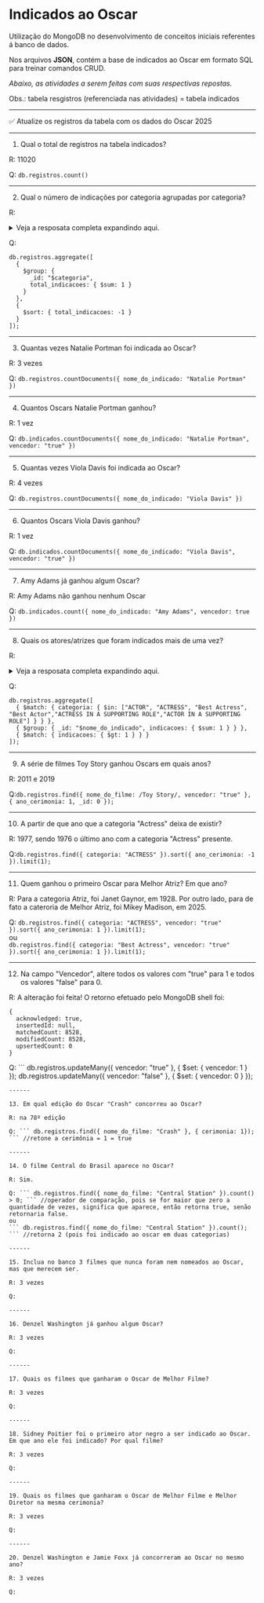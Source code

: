 # Indicados ao Oscar
Utilização do MongoDB no desenvolvimento de conceitos iniciais referentes á banco de dados.

Nos arquivos **JSON**, contém a base de indicados ao Oscar em formato SQL para treinar comandos CRUD.

*Abaixo, as atividades a serem feitas com suas respectivas repostas.*

Obs.: tabela resgistros (referenciada nas atividades) = tabela indicados

------

✅ Atualize os registros da tabela com os dados do Oscar 2025

------

1. Qual o total de registros na tabela indicados?

R: 11020

Q: 
```db.registros.count()```

------

2. Qual o número de indicações por categoria agrupadas por categoria?

R: <details> <summary>Veja a resposata completa expandindo aqui.</summary>
```
{_id: 'DIRECTING', total_indicacoes: 469}
{_id: 'FILM EDITING', total_indicacoes: 450}
{_id: 'ACTRESS IN A SUPPORTING ROLE', total_indicacoes: 440}
{_id: 'ACTOR IN A SUPPORTING ROLE', total_indicacoes: 440}
{_id: 'DOCUMENTARY (Short Subject)', total_indicacoes: 378}
{_id: 'BEST PICTURE', total_indicacoes: 371}
{_id: 'DOCUMENTARY (Feature)', total_indicacoes: 345}
{_id: 'CINEMATOGRAPHY', total_indicacoes: 338}
{_id: 'FOREIGN LANGUAGE FILM', total indicações: 315}
{_id: 'ART DIRECTION', total_indicacoes: 307}
{_id: 'COSTUME DESIGN', total_indicacoes: 295}
{_id: 'MUSIC (Original Score)', total_indicacoes: 270}
{_id: 'SOUND', total_indicacoes: 245}
{_id: 'ACTRESS IN A LEADING ROLE', total_indicacoes: 240}
{_id: 'ACTOR IN A LEADING ROLE', total_indicacoes: 240}
{_id: 'ACTRESS', total_indicacoes: 236}
{_id: 'MUSIC (Original Song)', total_indicacoes: 235}
{_id: 'ACTOR', total_indicacoes: 232}
{_id: 'SHORT FILM (Live Action)', total_indicacoes: 226}
{_id: 'MUSIC (Song)', total_indicacoes: 215}
{_id: 'SHORT FILM (Animated)', total_indicacoes: 215}
{_id: 'SOUND RECORDING', total_indicacoes: 195}
{_id: 'SHORT SUBJECT (Cartoon)', total_indicacoes: 169}
{_id: 'CINEMATOGRAPHY (Black-and-White)', total_indicacoes: 161}
{_id: 'WRITING (Original Screenplay)', total_indicacoes: 160}
{_id: 'VISUAL EFFECTS', total_indicacoes: 155}
{_id: 'MUSIC (Music Score of a Dramatic or Comedy Picture)', total_indicacoes: 148}
{_id: 'ART DIRECTION (Black-and-White)', total_indicacoes: 138}
{_id: 'CINEMATOGRAPHY (Color)', total_indicacoes: 135}
{_id: 'HONORARY AWARD', total_indicacoes: 133}
{_id: 'MUSIC (Scoring of a Musical Picture)', total_indicacoes: 127}
{_id: 'WRITING (Screenplay Written Directly for the Screen)', total_indicacoes: 120}
{_id: 'ART DIRECTION (Color)', total_indicacoes: 112}
{_id: 'WRITING (Adapted Screenplay)', total_indicacoes: 110}
{_id: 'WRITING (Screenplay)', total_indicacoes: 104}
{_id: 'OUTSTANDING PRODUCTION', total_indicacoes: 102}
{_id: 'ANIMATED FEATURE FILM', total_indicacoes: 99}
{_id: 'WRITING (Screenplay--based on material from another medium)', total_indicacoes: 95}
{_id: 'SPECIAL EFFECTS', total_indicacoes: 93}
{_id: 'SHORT SUBJECT (One-reel)', total_indicacoes: 90}
{_id: 'BEST MOTION PICTURE', total_indicacoes: 90}
{_id: 'MAKEUP', total_indicacoes: 87}
{_id: 'SOUND EDITING', total_indicacoes: 86}
{_id: 'SOUND MIXING', total_indicacoes: 85}
{_id: 'SHORT SUBJECT (Two-reel)', total_indicacoes: 81}
{_id: 'COSTUME DESIGN (Black-and-White)', total_indicacoes: 77}
{_id: 'COSTUME DESIGN (Color)', total_indicacoes: 77}
{_id: 'SHORT SUBJECT (Live Action)', total_indicacoes: 68}
{_id: 'WRITING (Screenplay Based on Material from Another Medium)', total_indicacoes: 65}
{_id: 'MUSIC (Scoring)', total_indicacoes: 64}
{_id: 'WRITING (Story and Screenplay--written directly for the screen)', total_indicacoes: 60}
{_id: 'PRODUCTION DESIGN', total_indicacoes: 60}
{_id: 'SPECIAL AWARD', total_indicacoes: 56}
{_id: 'WRITING (Screenplay Based on Material Previously Produced or Published)', total_indicacoes: 55}
{_id: 'WRITING (Original Story)', total_indicacoes: 52}
{_id: 'WRITING (Motion Picture Story)', total_indicacoes: 50}
{_id: 'SOUND EFFECTS EDITING', total_indicacoes: 47}
{_id: 'MAKEUP AND HAIRSTYLING', total_indicacoes: 46}
{_id: 'IRVING G. THALBERG MEMORIAL AWARD', total_indicacoes: 45}
{_id: 'JEAN HERSHOLT HUMANITARIAN AWARD', total_indicacoes: 44}
{_id: 'MUSIC (Original Dramatic Score)', total_indicacoes: 41}
{_id: 'WRITING (Story and Screenplay)', total_indicacoes: 35}
{_id: 'ASSISTANT DIRECTOR', total_indicacoes: 35}
{_id: 'MUSIC (Scoring of Music--adaptation or treatment)', total_indicacoes: 30}
{_id: 'OUTSTANDING MOTION PICTURE', total_indicacoes: 30}
{_id: 'DOCUMENTARY', total_indicacoes: 25}
{_id: 'MUSIC (Song--Original for the Picture)', total_indicacoes: 25}
{_id: 'INTERNATIONAL FEATURE FILM', total_indicacoes: 25}
{_id: 'WRITING (Original Motion Picture Story)', total_indicacoes: 25}
{_id: 'DANCE DIRECTION', total_indicacoes: 21}
{_id: 'MUSIC (Original Musical or Comedy Score)', total_indicacoes: 20}
{_id: 'MUSIC (Music Score--substantially original)', total_indicacoes: 20}
{_id: 'MUSIC (Music Score of a Dramatic Picture)', total_indicacoes: 20}
{_id: 'WRITING (Story and Screenplay--based on factual material or material not previously published or produced)', total_indicacoes: 20}
{_id: 'WRITING (Adaptation)', total_indicacoes: 17}
{_id: 'SPECIAL VISUAL EFFECTS', total_indicacoes: 16}
{_id: 'SHORT SUBJECT (Comedy)', total_indicacoes: 13}
{_id: 'SHORT SUBJECT (Novelty)', total_indicacoes: 12}
{_id: 'WRITING', total_indicacoes: 11}
{_id: 'DOCUMENTARY SHORT FILM', total_indicacoes: 10}
{_id: 'MUSIC (Score of a Musical Picture--original or adaptation)', total_indicacoes: 10}
{_id: 'Best Documentary Short Film', total_indicacoes: 10}
{_id: 'SOUND EFFECTS', total_indicacoes: 10}
{_id: 'DOCUMENTARY FEATURE FILM', total_indicacoes: 10}
{_id: 'Best Supporting Actor', total_indicacoes: 10}
{_id: 'WRITING (Screenplay Written Directly for the Screen--based on factual material or on story material not previously published or produced)', total_indicacoes: 10}
{_id: 'MUSIC (Original Music Score)', total_indicacoes: 10}
{_id: 'MUSIC (Original Score--for a motion picture [not a musical])', total_indicacoes: 10}
{_id: 'Best Costume Design', total_indicacoes: 10}
{_id: 'Best Picture', total_indicacoes: 10}
{_id: 'WRITING (Screenplay Adapted from Other Material)', total_indicacoes: 10}
{_id: 'Best International Feature Film', total_indicacoes: 10}
{_id: 'SHORT SUBJECT (Animated)', total_indicacoes: 9}
{_id: 'SPECIAL ACHIEVEMENT AWARD (Visual Effects)', total_indicacoes: 9}
{_id: 'MUSIC (Scoring: Original Song Score and Adaptation -or- Scoring: Adaptation)', total_indicacoes: 9}
{_id: 'MUSIC (Scoring: Adaptation and Original Song Score)', total_indicacoes: 8}
{_id: 'MUSIC (Original Song Score)', total_indicacoes: 8}
{_id: 'OUTSTANDING PICTURE', total_indicacoes: 8}
{_id: 'MUSIC (Original Song Score and Its Adaptation -or- Adaptation Score)', total_indicacoes: 6}
{_id: 'SHORT SUBJECT (Color)', total_indicacoes: 6}
{_id: 'MUSIC (Original Song Score and Its Adaptation or Adaptation Score)', total_indicacoes: 6}
{_id: 'Best Actor', total_indicacoes: 5}
{_id: 'Best Sound', total_indicacoes: 5}
{_id: 'Best Original Score', total_indicacoes: 5}
{_id: 'Best Animated Short Film', total_indicacoes: 5}
{_id: 'WRITING (Screenplay--Original)', total_indicacoes: 5}
{_id: 'WRITING (Screenplay--Original)', total_indicacoes: 5}
{_id: 'Best Film Editing', total_indicacoes: 5}
{_id: 'Best Supporting Actress', total_indicacoes: 5}
{_id: 'HONORARY FOREIGN LANGUAGE FILM AWARD', total_indicacoes: 5}
{_id: 'WRITING (Story and Screenplay--based on material not previously published or produced)', total_indicacoes: 5}
{_id: 'Best Adapted Screenplay', total_indicacoes: 5}
{_id: 'Best Visual Effects', total_indicacoes: 5}
{_id: 'Best Makeup and Hairstyling', total_indicacoes: 5}
{_id: 'Best Cinematography', total_indicacoes: 5}
{_id: 'Best Live Action Short Film', total_indicacoes: 5}
{_id: 'Best Original Song', total_indicacoes: 5}
{_id: 'Best Original Screenplay', total_indicacoes: 5}
{_id: 'WRITING (Screenplay--Adapted)', total_indicacoes: 5}
{_id: 'Best Documentary Feature', total_indicacoes: 5}
{_id: 'Best Directing', total_indicacoes: 5}
{_id: 'SPECIAL ACHIEVEMENT AWARD (Sound Effects Editing)', total_indicacoes: 4}
{_id: 'UNIQUE AND ARTISTIC PICTURE', total_indicacoes: 3}
{_id: 'MUSIC (Adaptation Score)', total_indicacoes: 3}
{_id: 'WRITING (Title Writing)', total_indicacoes: 3}
{_id: 'ENGINEERING EFFECTS', total_indicacoes: 3}
{_id: 'DIRECTING (Dramatic Picture)', total_indicacoes: 3}
{_id: 'SHORT FILM (Dramatic Live Action)', total_indicacoes: 3}
{_id: 'SPECIAL ACHIEVEMENT AWARD', total_indicacoes: 3}
{_id: 'MUSIC (Original Song Score or Adaptation Score)', total_indicacoes: 3}
{_id: 'DIRECTING (Comedy Picture)', total_indicacoes: 2}
{_id: 'SPECIAL FOREIGN LANGUAGE FILM AWARD', total_indicacoes: 2}
{_id: 'SPECIAL ACHIEVEMENT AWARD (Sound Effects)', total_indicacoes: 1}
{_id: 'SPECIAL ACHIEVEMENT AWARD (Sound Effects)', total_indicacoes: 1}
{_id: null, total_indicacoes: 1}
{_id: 'GORDON E. SAWYER AWARD', total_indicacoes: 1}
{_id: 'AWARD OF COMMENDATION', total_indicacoes: 1}

```
</details>

Q: 
```
db.registros.aggregate([
  {
    $group: {
      _id: "$categoria",  
      total_indicacoes: { $sum: 1 }  
    }
  },
  {
    $sort: { total_indicacoes: -1 } 
  }
]);
```

------

3. Quantas vezes Natalie Portman foi indicada ao Oscar?

R: 3 vezes

Q:  ``` db.registros.countDocuments({ nome_do_indicado: "Natalie Portman" }) ```

------

4. Quantos Oscars Natalie Portman ganhou?

R: 1 vez

Q: ``` db.indicados.countDocuments({ nome_do_indicado: "Natalie Portman", vencedor: "true" }) ```


------

5. Quantas vezes Viola Davis foi indicada ao Oscar?

R: 4 vezes

Q:  ``` db.registros.countDocuments({ nome_do_indicado: "Viola Davis" }) ```

------

6. Quantos Oscars Viola Davis ganhou?

R: 1 vez

Q: ``` db.indicados.countDocuments({ nome_do_indicado: "Viola Davis", vencedor: "true" }) ```

------

7. Amy Adams já ganhou algum Oscar?

R: Amy Adams não ganhou nenhum Oscar

Q: ``` db.indicados.count({ nome_do_indicado: "Amy Adams", vencedor: true }) ```

------

8. Quais os atores/atrizes que foram indicados mais de uma vez?

R:<details> <summary>Veja a resposata completa expandindo aqui.</summary>
```
{ _id: 'Sally Field', indicacoes: 3 }
{ _id: 'Christoph Waltz', indicacoes: 2 }
{ _id: 'Daniel Day-Lewis', indicacoes: 5 }
{ _id: 'Melinda Dillon', indicacoes: 2 }
{ _id: 'Jack Lemmon', indicacoes: 8 }
{ _id: 'Sal Mineo', indicacoes: 2 }
{ _id: 'Michael Shannon', indicacoes: 2 }
{ _id: 'Goldie Hawn', indicacoes: 2 }
{ _id: 'Al Pacino', indicacoes: 9 }
{ _id: 'Tom Wilkinson', indicacoes: 2 }
{ _id: 'Jon Voight', indicacoes: 4 }
{ _id: 'Agnes Moorehead', indicacoes: 4 }
{ _id: 'Richard Farnsworth', indicacoes: 2 }
{ _id: 'Wallace Beery', indicacoes: 2 }
{ _id: 'Joan Cusack', indicacoes: 2 }
{ _id: 'Dustin Hoffman', indicacoes: 7 }
{ _id: 'Thelma Ritter', indicacoes: 6 }
{ _id: 'George C. Scott', indicacoes: 4 }
{ _id: 'Eddie Redmayne', indicacoes: 2 }
{ _id: 'Cher', indicacoes: 2 }
{ _id: 'Paul Muni', indicacoes: 6 }
{ _id: 'Leonardo DiCaprio', indicacoes: 6 }
{ _id: 'Renée Zellweger', indicacoes: 4 }
{ _id: 'Hilary Swank', indicacoes: 2 }
{ _id: 'Joan Allen', indicacoes: 3 }
{ _id: 'Norma Shearer', indicacoes: 6 }
{ _id: 'Claire Trevor', indicacoes: 3 }
{ _id: 'Angela Bassett', indicacoes: 2 }
{ _id: 'Gary Cooper', indicacoes: 5 }
{ _id: 'Michael Fassbender', indicacoes: 2 }
{ _id: 'Gloria Grahame', indicacoes: 2 }
{ _id: 'Fredric March', indicacoes: 5 }
{ _id: 'Luise Rainer', indicacoes: 2 }
{ _id: 'Juliette Binoche', indicacoes: 2 }
{ _id: 'Julie Walters', indicacoes: 2 }
{ _id: 'John Garfield', indicacoes: 2 }
{ _id: 'Alan Arkin', indicacoes: 4 }
{ _id: 'Burt Lancaster', indicacoes: 4 }
{ _id: 'Richard Dreyfuss', indicacoes: 2 }
{ _id: 'Jonah Hill', indicacoes: 2 }
{ _id: 'Jude Law', indicacoes: 2 }
{ _id: 'Marcello Mastroianni', indicacoes: 3 }
{ _id: 'Clifton Webb', indicacoes: 3 }
{ _id: "Peter O'Toole", indicacoes: 8 }
{ _id: 'Rosalind Russell', indicacoes: 4 }
{ _id: 'Amy Adams', indicacoes: 6 }
{ _id: 'Claudette Colbert', indicacoes: 3 }
{ _id: 'Gena Rowlands', indicacoes: 2 }
{ _id: 'Burgess Meredith', indicacoes: 2 }
{ _id: 'Walter Huston', indicacoes: 4 }
{ _id: 'Irene Dunne', indicacoes: 5 }
{ _id: 'Ben Kingsley', indicacoes: 4 }
{ _id: 'Rooney Mara', indicacoes: 2 }
{ _id: 'Timothée Chalamet', indicacoes: 2 }
{ _id: 'Frank Sinatra', indicacoes: 2 }
{ _id: 'Bette Midler', indicacoes: 2 }
{ _id: 'Nicolas Cage', indicacoes: 2 }
{ _id: 'Gary Oldman', indicacoes: 3 }
{ _id: 'Cynthia Erivo', indicacoes: 2 }
{ _id: 'Jennifer Jones', indicacoes: 5 }
{ _id: 'Johnny Depp', indicacoes: 3 }
{ _id: 'Penélope Cruz', indicacoes: 4 }
{ _id: 'Anne Baxter', indicacoes: 2 }
{ _id: 'Marie Dressler', indicacoes: 2 }
{ _id: 'Fay Bainter', indicacoes: 3 }
{ _id: 'Elsa Lanchester', indicacoes: 2 }
{ _id: 'Peter Finch', indicacoes: 2 }
{ _id: 'Natalie Wood', indicacoes: 3 }
{ _id: 'Monty Woolley', indicacoes: 2 }
{ _id: 'Marisa Tomei', indicacoes: 3 }
{ _id: 'Paul Scofield', indicacoes: 2 }
{ _id: 'Michelle Pfeiffer', indicacoes: 3 }
{ _id: 'James Cagney', indicacoes: 3 }
{ _id: 'Olivia de Havilland', indicacoes: 5 }
{ _id: 'Walter Matthau', indicacoes: 3 }
{ _id: 'Madeline Kahn', indicacoes: 2 }
{ _id: 'Mary McDonnell', indicacoes: 2 }
{ _id: 'Charles Bickford', indicacoes: 3 }
{ _id: 'Ellen Burstyn', indicacoes: 6 }
{ _id: 'Holly Hunter', indicacoes: 4 }
{ _id: 'Octavia Spencer', indicacoes: 3 }
{ _id: 'Jeremy Renner', indicacoes: 2 }
{ _id: 'Winona Ryder', indicacoes: 2 }
{ _id: 'Mercedes McCambridge', indicacoes: 2 }
{ _id: 'Karl Malden', indicacoes: 2 }
{ _id: 'Heath Ledger', indicacoes: 2 }
{ _id: 'Janet Gaynor', indicacoes: 2 }
{ _id: 'Colman Domingo', indicacoes: 2 }
{ _id: 'Edmund Gwenn', indicacoes: 2 }
{ _id: 'Bing Crosby', indicacoes: 3 }
{ _id: 'Alec Guinness', indicacoes: 4 }
{ _id: 'Alice Brady', indicacoes: 2 }
{ _id: 'Joaquin Phoenix', indicacoes: 4 }
{ _id: 'Gloria Swanson', indicacoes: 3 }
{ _id: 'Mickey Rooney', indicacoes: 4 }
{ _id: 'Clint Eastwood', indicacoes: 2 }
{ _id: 'Ryan Gosling', indicacoes: 3 }
{ _id: 'Marcia Gay Harden', indicacoes: 2 }
{ _id: 'Shelley Winters', indicacoes: 4 }
{ _id: 'Audrey Hepburn', indicacoes: 5 }
{ _id: 'Charlize Theron', indicacoes: 3 }
{ _id: 'Maximilian Schell', indicacoes: 3 }
{ _id: 'Henry Fonda', indicacoes: 2 }
{ _id: 'Maggie Smith', indicacoes: 6 }
{ _id: 'Ed Harris', indicacoes: 4 }
{ _id: 'Angelina Jolie', indicacoes: 2 }
{ _id: 'Samantha Morton', indicacoes: 2 }
{ _id: 'Anne Bancroft', indicacoes: 5 }
{ _id: 'Jessica Lange', indicacoes: 6 }
{ _id: 'Kathy Bates', indicacoes: 4 }
{ _id: 'Jane Fonda', indicacoes: 7 }
{ _id: 'Javier Bardem', indicacoes: 4 }
{ _id: 'Paul Newman', indicacoes: 9 }
{ _id: 'Roy Scheider', indicacoes: 2 }
{ _id: 'Jeff Bridges', indicacoes: 7 }
{ _id: 'Marsha Mason', indicacoes: 4 }
{ _id: 'Adrien Brody', indicacoes: 2 }
{ _id: 'Max von Sydow', indicacoes: 2 }
{ _id: 'Kenneth Branagh', indicacoes: 2 }
{ _id: 'James Dean', indicacoes: 2 }
{ _id: 'Bette Davis', indicacoes: 11 }
{ _id: 'Sissy Spacek', indicacoes: 6 }
{ _id: 'Peter Sellers', indicacoes: 2 }
{ _id: 'Shirley MacLaine', indicacoes: 5 }
{ _id: 'Vincent Gardenia', indicacoes: 2 }
{ _id: 'Maureen Stapleton', indicacoes: 4 }
{ _id: 'Tom Hanks', indicacoes: 6 }
{ _id: 'Dianne Wiest', indicacoes: 3 }
{ _id: 'Ruth Chatterton', indicacoes: 2 }
{ _id: 'Charles Laughton', indicacoes: 3 }
{ _id: 'Jamie Foxx', indicacoes: 2 }
{ _id: 'Emma Stone', indicacoes: 4 }
{ _id: 'Richard Burton', indicacoes: 7 }
{ _id: 'Joyce Redman', indicacoes: 2 }
{ _id: 'Akim Tamiroff', indicacoes: 2 }
{ _id: 'Bradley Cooper', indicacoes: 5 }
{ _id: 'Ian McKellen', indicacoes: 2 }
{ _id: 'Debra Winger', indicacoes: 3 }
{ _id: 'Ethel Barrymore', indicacoes: 4 }
{ _id: 'Robert Duvall', indicacoes: 7 }
{ _id: 'Benicio Del Toro', indicacoes: 2 }
{ _id: 'John Lithgow', indicacoes: 2 }
{ _id: 'Meryl Streep', indicacoes: 21 }
{ _id: 'Gale Sondergaard', indicacoes: 2 }
{ _id: 'Sidney Poitier', indicacoes: 2 }
{ _id: 'Bruce Dern', indicacoes: 2 }
{ _id: 'Frank Morgan', indicacoes: 2 }
{ _id: 'Dame May Whitty', indicacoes: 2 }
{ _id: 'Jill Clayburgh', indicacoes: 2 }
{ _id: 'Jack Palance', indicacoes: 3 }
{ _id: 'Laura Linney', indicacoes: 3 }
{ _id: 'Wendy Hiller', indicacoes: 3 }
{ _id: 'J. Carrol Naish', indicacoes: 2 }
{ _id: 'Judy Garland', indicacoes: 2 }
{ _id: 'Glenda Jackson', indicacoes: 4 }
{ _id: 'Helen Hayes', indicacoes: 2 }
{ _id: 'Matt Damon', indicacoes: 3 }
{ _id: 'Joan Fontaine', indicacoes: 3 }
{ _id: 'Anna Magnani', indicacoes: 2 }
{ _id: 'Albert Finney', indicacoes: 5 }
{ _id: 'Victor McLaglen', indicacoes: 2 }
{ _id: 'Jane Alexander', indicacoes: 4 }
{ _id: 'Will Smith', indicacoes: 3 }
{ _id: 'Catherine Keener', indicacoes: 2 }
{ _id: 'Thomas Mitchell', indicacoes: 2 }
{ _id: 'Sandra Bullock', indicacoes: 2 }
{ _id: 'Brenda Blethyn', indicacoes: 2 }
{ _id: 'Olivia Colman', indicacoes: 3 }
{ _id: 'Kirk Douglas', indicacoes: 3 }
{ _id: "Arthur O'Connell", indicacoes: 2 }
{ _id: 'Viggo Mortensen', indicacoes: 3 }
{ _id: 'Anne Hathaway', indicacoes: 2 }
{ _id: 'Jack Warden', indicacoes: 2 }
{ _id: 'Simone Signoret', indicacoes: 2 }
{ _id: 'Robin Williams', indicacoes: 4 }
{ _id: 'Whoopi Goldberg', indicacoes: 2 }
{ _id: 'Ann-Margret', indicacoes: 2 }
{ _id: 'Angela Lansbury', indicacoes: 3 }
{ _id: 'Richard Jenkins', indicacoes: 2 }
{ _id: 'Peter Ustinov', indicacoes: 3 }
{ _id: 'Diane Ladd', indicacoes: 3 }
{ _id: 'Geoffrey Rush', indicacoes: 4 }
{ _id: 'Nick Nolte', indicacoes: 3 }
{ _id: 'Maria Ouspenskaya', indicacoes: 2 }
{ _id: 'Faye Dunaway', indicacoes: 3 }
{ _id: 'Barbra Streisand', indicacoes: 2 }
{ _id: 'Clark Gable', indicacoes: 3 }
{ _id: 'Casey Affleck', indicacoes: 2 }
{ _id: 'Loretta Young', indicacoes: 2 }
{ _id: 'Geena Davis', indicacoes: 2 }
{ _id: 'Julianne Moore', indicacoes: 5 }
{ _id: 'Geraldine Page', indicacoes: 8 }
{ _id: 'Eleanor Parker', indicacoes: 3 }
{ _id: 'Helen Mirren', indicacoes: 4 }
{ _id: 'Russell Crowe', indicacoes: 3 }
{ _id: 'William Powell', indicacoes: 3 }
{ _id: 'Deborah Kerr', indicacoes: 6 }
{ _id: 'Nicole Kidman', indicacoes: 5 }
{ _id: 'Susan Sarandon', indicacoes: 5 }
{ _id: 'Adam Driver', indicacoes: 2 }
{ _id: 'Martin Landau', indicacoes: 3 }
{ _id: 'Tom Cruise', indicacoes: 3 }
{ _id: 'Paul Giamatti', indicacoes: 2 }
{ _id: 'Anthony Quinn', indicacoes: 4 }
{ _id: 'Anjelica Huston', indicacoes: 3 }
{ _id: 'Christian Bale', indicacoes: 4 }
{ _id: 'Celeste Holm', indicacoes: 3 }
{ _id: 'Melvyn Douglas', indicacoes: 3 }
{ _id: 'Gene Hackman', indicacoes: 5 }
{ _id: 'Naomi Watts', indicacoes: 2 }
{ _id: 'Beulah Bondi', indicacoes: 2 }
{ _id: 'John Travolta', indicacoes: 2 }
{ _id: 'John Hurt', indicacoes: 2 }
{ _id: 'Teresa Wright', indicacoes: 3 }
{ _id: 'Ethan Hawke', indicacoes: 2 }
{ _id: 'Marjorie Rambeau', indicacoes: 2 }
{ _id: 'Walter Pidgeon', indicacoes: 2 }
{ _id: 'Melissa McCarthy', indicacoes: 2 }
{ _id: 'José Ferrer', indicacoes: 3 }
{ _id: 'James Stewart', indicacoes: 5 }
{ _id: 'Lee Grant', indicacoes: 4 }
{ _id: 'Benedict Cumberbatch', indicacoes: 2 }
{ _id: 'Piper Laurie', indicacoes: 3 }
{ _id: 'Viola Davis', indicacoes: 4 }
{ _id: 'Reese Witherspoon', indicacoes: 2 }
{ _id: 'Warren Beatty', indicacoes: 4 }
{ _id: 'Keira Knightley', indicacoes: 2 }
{ _id: 'Basil Rathbone', indicacoes: 2 }
{ _id: 'Greer Garson', indicacoes: 7 }
{ _id: 'Humphrey Bogart', indicacoes: 3 }
{ _id: 'Robert De Niro', indicacoes: 8 }
{ _id: 'Arthur Kennedy', indicacoes: 5 }
{ _id: 'Ralph Fiennes', indicacoes: 3 }
{ _id: 'John Wayne', indicacoes: 2 }
{ _id: 'Diane Keaton', indicacoes: 4 }
{ _id: 'Edward Norton', indicacoes: 3 }
{ _id: 'Ingrid Bergman', indicacoes: 7 }
{ _id: 'William Hurt', indicacoes: 4 }
{ _id: 'Cecil Kellaway', indicacoes: 2 }
{ _id: 'Annette Bening', indicacoes: 5 }
{ _id: 'Claude Rains', indicacoes: 4 }
{ _id: 'Sophia Loren', indicacoes: 2 }
{ _id: 'Ralph Richardson', indicacoes: 2 }
{ _id: 'Walter Brennan', indicacoes: 4 }
{ _id: 'Robert Montgomery', indicacoes: 2 }
{ _id: 'Elizabeth Taylor', indicacoes: 5 }
{ _id: 'Ruth Gordon', indicacoes: 2 }
{ _id: 'Hugh Griffith', indicacoes: 2 }
{ _id: 'Laurence Olivier', indicacoes: 9 }
{ _id: 'Susan Hayward', indicacoes: 5 }
{ _id: 'Sigourney Weaver', indicacoes: 3 }
{ _id: 'Michelle Williams', indicacoes: 5 }
{ _id: 'Helen Hunt', indicacoes: 2 }
{ _id: 'Shirley Knight', indicacoes: 2 }
{ _id: 'Glenn Close', indicacoes: 8 }
{ _id: 'Djimon Hounsou', indicacoes: 2 }
{ _id: 'Mark Ruffalo', indicacoes: 4 }
{ _id: 'Morgan Freeman', indicacoes: 5 }
{ _id: 'Estelle Parsons', indicacoes: 2 }
{ _id: "Edmond O'Brien", indicacoes: 2 }
{ _id: 'Willem Dafoe', indicacoes: 4 }
{ _id: 'Billy Bob Thornton', indicacoes: 2 }
{ _id: 'Michael Caine', indicacoes: 6 }
{ _id: 'Miranda Richardson', indicacoes: 2 }
{ _id: 'Eileen Heckart', indicacoes: 2 }
{ _id: 'Woody Harrelson', indicacoes: 3 }
{ _id: 'Richard Harris', indicacoes: 2 }
{ _id: 'Emma Thompson', indicacoes: 4 }
{ _id: 'Julia Roberts', indicacoes: 4 }
{ _id: 'Anne Revere', indicacoes: 3 }
{ _id: 'James Whitmore', indicacoes: 2 }
{ _id: 'Jodie Foster', indicacoes: 5 }
{ _id: 'Janet McTeer', indicacoes: 2 }
{ _id: 'Jessica Chastain', indicacoes: 3 }
{ _id: 'Talia Shire', indicacoes: 2 }
{ _id: 'Gladys Cooper', indicacoes: 3 }
{ _id: 'Margot Robbie', indicacoes: 2 }
{ _id: 'Sally Hawkins', indicacoes: 2 }
{ _id: 'Jean Simmons', indicacoes: 2 }
{ _id: 'Mildred Dunnock', indicacoes: 2 }
{ _id: 'Laura Dern', indicacoes: 3 }
{ _id: 'Cate Blanchett', indicacoes: 8 }
{ _id: 'Judy Davis', indicacoes: 2 }
{ _id: 'Charles Durning', indicacoes: 2 }
{ _id: 'Sylvia Miles', indicacoes: 2 }
{ _id: 'Joe Pesci', indicacoes: 3 }
{ _id: 'Julie Christie', indicacoes: 4 }
{ _id: 'Brad Pitt', indicacoes: 4 }
{ _id: 'Eddie Albert', indicacoes: 2 }
{ _id: 'Charles Coburn', indicacoes: 3 }
{ _id: 'Ronald Colman', indicacoes: 3 }
{ _id: 'Jason Robards', indicacoes: 3 }
{ _id: 'Rex Harrison', indicacoes: 2 }
{ _id: 'Gig Young', indicacoes: 3 }
{ _id: 'Scarlett Johansson', indicacoes: 2 }
{ _id: 'Judi Dench', indicacoes: 8 }
{ _id: 'Colin Firth', indicacoes: 2 }
{ _id: 'Leslie Howard', indicacoes: 2 }
{ _id: 'James Woods', indicacoes: 2 }
{ _id: 'Jacki Weaver', indicacoes: 2 }
{ _id: 'Charles Boyer', indicacoes: 4 }
{ _id: 'Dame Edith Evans', indicacoes: 3 }
{ _id: 'Liza Minnelli', indicacoes: 2 }
{ _id: 'Jennifer Lawrence', indicacoes: 4 }
{ _id: 'Judd Hirsch', indicacoes: 2 }
{ _id: 'Kim Stanley', indicacoes: 2 }
{ _id: 'Saoirse Ronan', indicacoes: 4 }
{ _id: 'Christopher Walken', indicacoes: 2 }
{ _id: 'Jessica Tandy', indicacoes: 2 }
{ _id: 'Kevin Spacey', indicacoes: 2 }
{ _id: 'Spencer Tracy', indicacoes: 9 }
{ _id: 'Cary Grant', indicacoes: 2 }
{ _id: 'Dyan Cannon', indicacoes: 2 }
{ _id: 'George Arliss', indicacoes: 2 }
{ _id: 'Isabelle Adjani', indicacoes: 2 }
{ _id: 'Joanne Woodward', indicacoes: 4 }
{ _id: 'Mahershala Ali', indicacoes: 2 }
{ _id: 'Barbara Stanwyck', indicacoes: 4 }
{ _id: 'Joan Crawford', indicacoes: 3 }
{ _id: 'Peter Falk', indicacoes: 2 }
{ _id: 'Patricia Neal', indicacoes: 2 }
{ _id: 'Sean Penn', indicacoes: 5 }
{ _id: 'Marlon Brando', indicacoes: 8 }
{ _id: 'Rod Steiger', indicacoes: 3 }
{ _id: 'Jack Nicholson', indicacoes: 12 }
{ _id: 'Melissa Leo', indicacoes: 2 }
{ _id: 'Tom Courtenay', indicacoes: 2 }
{ _id: 'Frances McDormand', indicacoes: 6 }
{ _id: 'Gregory Peck', indicacoes: 5 }
{ _id: 'Greta Garbo', indicacoes: 3 }
{ _id: 'Montgomery Clift', indicacoes: 4 }
{ _id: 'Andrew Garfield', indicacoes: 2 }
{ _id: 'John Gielgud', indicacoes: 2 }
{ _id: 'Daniel Kaluuya', indicacoes: 2 }
{ _id: 'Tommy Lee Jones', indicacoes: 4 }
{ _id: 'John Malkovich', indicacoes: 2 }
{ _id: 'Vivien Leigh', indicacoes: 2 }
{ _id: 'George Clooney', indicacoes: 4 }
{ _id: 'Natalie Portman', indicacoes: 3 }
{ _id: 'Vanessa Redgrave', indicacoes: 6 }
{ _id: 'Sam Rockwell', indicacoes: 2 }
{ _id: 'Lee J. Cobb', indicacoes: 2 }
{ _id: 'Jane Wyman', indicacoes: 4 }
{ _id: 'Katharine Hepburn', indicacoes: 12 }
{ _id: 'Liv Ullmann', indicacoes: 2 }
{ _id: 'Marion Cotillard', indicacoes: 2 }
{ _id: 'Robert Downey Jr.', indicacoes: 3 }
{ _id: 'Julie Andrews', indicacoes: 3 }
{ _id: 'Helena Bonham Carter', indicacoes: 2 }
{ _id: 'Denzel Washington', indicacoes: 9 }
{ _id: 'Sylvester Stallone', indicacoes: 2 }
{ _id: 'James Mason', indicacoes: 3 }
{ _id: 'Philip Seymour Hoffman', indicacoes: 4 }
{ _id: 'Grace Kelly', indicacoes: 2 }
{ _id: 'Lynn Redgrave', indicacoes: 2 }
{ _id: 'Robert Donat', indicacoes: 2 }
{ _id: 'Emily Watson', indicacoes: 2 }
{ _id: 'Barry Fitzgerald', indicacoes: 2 }
{ _id: 'Christopher Plummer', indicacoes: 3 }
{ _id: 'Kate Winslet', indicacoes: 7 }
{ _id: 'J.K. Simmons', indicacoes: 2 }
{ _id: 'Leslie Caron', indicacoes: 2 }
{ _id: 'Carey Mulligan', indicacoes: 3 }
{ _id: 'Anthony Hopkins', indicacoes: 6 }
{ _id: 'Rachel Weisz', indicacoes: 2 }
{ _id: 'William Holden', indicacoes: 3 }
```
</details>

Q: 
```
db.registros.aggregate([
  { $match: { categoria: { $in: ["ACTOR", "ACTRESS", "Best Actress", "Best Actor","ACTRESS IN A SUPPORTING ROLE","ACTOR IN A SUPPORTING ROLE"] } } },
  { $group: { _id: "$nome_do_indicado", indicacoes: { $sum: 1 } } },
  { $match: { indicacoes: { $gt: 1 } } }
]); 
```

------

9. A série de filmes Toy Story ganhou Oscars em quais anos?

R: 2011 e 2019

Q:``` db.registros.find({ nome_do_filme: /Toy Story/, vencedor: "true" }, { ano_cerimonia: 1, _id: 0 }); ```

------

10. A partir de que ano que a categoria "Actress" deixa de existir?

R: 1977, sendo 1976 o último ano com a categoria "Actress" presente.

Q:``` db.registros.find({ categoria: "ACTRESS" }).sort({ ano_cerimonia: -1 }).limit(1); ```


------

11. Quem ganhou o primeiro Oscar para Melhor Atriz? Em que ano?

R: Para a categoria Atriz, foi Janet Gaynor, em 1928. Por outro lado, para de fato a cateroria de Melhor Atriz, foi Mikey Madison, em 2025.

Q: ``` db.registros.find({ categoria: "ACTRESS", vencedor: "true" }).sort({ ano_cerimonia: 1 }).limit(1); ``` <br>
ou <br>
 ``` db.registros.find({ categoria: "Best Actress", vencedor: "true" }).sort({ ano_cerimonia: 1 }).limit(1); ```
 
------

12. Na campo "Vencedor", altere todos os valores com "true" para 1 e todos os valores "false" para 0.

R: A alteração foi feita! O retorno efetuado pelo MongoDB shell foi:
```
{
  acknowledged: true,
  insertedId: null,
  matchedCount: 8528,
  modifiedCount: 8528,
  upsertedCount: 0
}
```

Q: ```
db.registros.updateMany({ vencedor: "true" }, { $set: { vencedor: 1 } });
db.registros.updateMany({ vencedor: "false" }, { $set: { vencedor: 0 } });
```
------

13. Em qual edição do Oscar "Crash" concorreu ao Oscar?

R: na 78º edição

Q: ``` db.registros.find({ nome_do_filme: "Crash" }, { cerimonia: 1}); ``` //retone a cerimônia = 1 = true

------

14. O filme Central do Brasil aparece no Oscar?

R: Sim.

Q: ``` db.registros.find({ nome_do_filme: "Central Station" }).count() > 0; ``` //operador de comparação, pois se for maior que zero a quantidade de vezes, significa que aparece, então retorna true, senão retornaria false.
ou
``` db.registros.find({ nome_do_filme: "Central Station" }).count(); ``` //retorna 2 (pois foi indicado ao oscar em duas categorias)

------

15. Inclua no banco 3 filmes que nunca foram nem nomeados ao Oscar, mas que merecem ser.

R: 3 vezes

Q:

------

16. Denzel Washington já ganhou algum Oscar?

R: 3 vezes

Q:

------

17. Quais os filmes que ganharam o Oscar de Melhor Filme?

R: 3 vezes

Q:

------

18. Sidney Poitier foi o primeiro ator negro a ser indicado ao Oscar. Em que ano ele foi indicado? Por qual filme?

R: 3 vezes

Q:

------

19. Quais os filmes que ganharam o Oscar de Melhor Filme e Melhor Diretor na mesma cerimonia?

R: 3 vezes

Q:

------

20. Denzel Washington e Jamie Foxx já concorreram ao Oscar no mesmo ano?

R: 3 vezes

Q:
